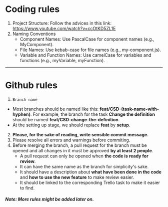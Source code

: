 # Coding rules
1. Project Structure: Follow the advices in this link:
https://www.youtube.com/watch?v=ccOtKD5ZL1E
2. Naming Conventions
    - Component Names: Use PascalCase for component names (e.g., MyComponent).
    - File Names: Use kebab-case for file names (e.g., my-component.js).
    - Variable and Function Names: Use camelCase for variables and functions (e.g., myVariable, myFunction).
---

# Github rules

1. `Branch name`
- Most branches should be named like this: **feat/CSD-(task-name-with-hyphen)**. For example, the branch for the task **Change the definition** should be named **feat/CSD-change-the-definition**.
- At the setting up stage, we should replace **feat** by **setup**.
2. **Please, for the sake of reading, write sensible commit message.**
3. Please resolve all errors and warnings before commiting.
4. Before merging the branch, a pull request for the branch must be opened and all changes in it must be approved **by at least 2 people**.
    - A pull request can only be opened when **the code is ready for review**.
    - It can have the same name as the branch for simplicity's sake.
    - It should have a description about **what have been done in the code** and **how to use the new feature** to make review easier.
    - It should be linked to the corresponding Trello task to make it easier to find.

##### Note: More rules might be added later on.
